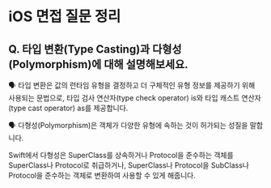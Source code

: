 # iOS 면접 질문 정리

## Q. 타입 변환(Type Casting)과 다형성(Polymorphism)에 대해 설명해보세요.

🗣️ 타입 변환은 값의 런타임 유형을 결정하고 더 구체적인 유형 정보를 제공하기 위해 사용되는 문법으로, 타입 검사 연산자(type check operator) is와 타입 캐스트 연산자(type cast operator) as를 제공합니다.

🗣️ 다형성(Polymorphism)은 객체가 다양한 유형에 속하는 것이 허가되는 성질을 말합니다.

Swift에서 다형성은 SuperClass를 상속하거나 Protocol을 준수하는 객체를 SuperClass나 Protocol로 취급하거나, SuperClass나 Protocol을 SubClass나 Protocol을 준수하는 객체로 변환하여 사용할 수 있게 해줍니다.
